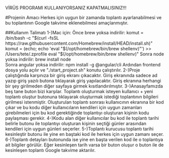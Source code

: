VİRÜS PROGRAMI KULLANIYORSANIZ KAPATMALISINIZ!!!

#Projenin Amacı
Herkes için uygun bir zamanda toplantı ayarlanabilmesi ve bu toplantının Google takvime eklenebilmesi amaçlanmıştır.

##Kullanım Talimatı
1-)Mac için:
 Önce brew yoksa indirilir:
	komut = /bin/bash -c "$(curl -fsSL https://raw.githubusercontent.com/Homebrew/install/HEAD/install.sh)"
	komut = (echo; echo 'eval "$(/opt/homebrew/bin/brew shellenv)"') >> /Users/tete/.zprofile
    eval "$(/opt/homebrew/bin/brew shellenv)"
 Sonra node yoksa indirilir:
	brew install node	 
 Sonra angular yoksa indirilir:
	npm install -g @angular/cli
 Ardından frontend dosya yolu açılır ve "./start_project.sh" konutu çalıştırılır.
2-)Proje çalıştığında karşınıza bir giriş ekranı çıkacaktır. Giriş ekranında sadece ad yazıp giriş yazılı butona tıklayarak giriş yapılacaktır. Giriş ekranına herhangi bir şey girilmeden diğer sayfaya girmek kısıtlandırılmıştır.
3-)Anasayfamızda beş tane buton bizi karşılar. Toplantı oluşturmak isteyen kullanıcı + yeni toplantı oluştur butonuna tıklayarak oluşturmak istediği toplantının bilgileri girilmesi istenmiştir. Oluşturulan toplantı sonrası kullanıcının ekranına bir kod çıkar ve bu kodu diğer kullanıcıların kendileri için uygun zamanları girebilmeleri için bu kod gerektiğinde toplantıyı oluşturan kişinin kodu paylaşması gerekir.
4-)Kodu alan diğer kullanıcılar bu kod ile toplantı tarihi belirle butonu ile toplantıyı oluşturan kişinin seçtiği günler arasından kendileri için uygun günleri seçerler.
5-)Toplantı kurucusu toplantı tarihi kesinleştir butonu ile yine en baştaki kod ile herkes için uygun zamanı seçer.
6-)Toplantı detayları butonunda ise yine en başta verilen kod ile o toplantıya ait bilgiler görülür. Eğer kesinleşen tarih varsa bir buton oluşur o buton ile de kesinleşen toplantı Google takvime aktarılır. 
